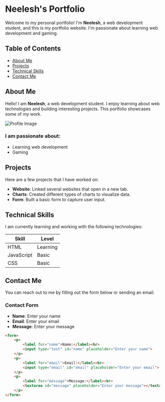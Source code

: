 # Neelesh's Portfolio

Welcome to my personal portfolio! I'm **Neelesh**, a web development student, and this is my portfolio website. I'm passionate about learning web development and gaming.

## Table of Contents
- [About Me](#about-me)
- [Projects](#projects)
- [Technical Skills](#technical-skills)
- [Contact Me](#contact-me)

## About Me

Hello! I am **Neelesh**, a web development student. I enjoy learning about web technologies and building interesting projects. This portfolio showcases some of my work.

![Profile Image](Franklin-Ranked.jpg)

### I am passionate about:
- Learning web development
- Gaming

## Projects

Here are a few projects that I have worked on:

- **Website**: Linked several websites that open in a new tab.
- **Charts**: Created different types of charts to visualize data.
- **Form**: Built a basic form to capture user input.

## Technical Skills

I am currently learning and working with the following technologies:

| Skill         | Level    |
|---------------|----------|
| HTML          | Learning |
| JavaScript    | Basic    |
| CSS           | Basic    |

## Contact Me

You can reach out to me by filling out the form below or sending an email.

### Contact Form

- **Name**: Enter your name
- **Email**: Enter your email
- **Message**: Enter your message

```html
<form>
    <p>
        <label for="name">Name:</label><br>
        <input type="text" id="name" placeholder="Enter your name">
    </p>
    <p>
        <label for="email">Email:</label><br>
        <input type="email" id="email" placeholder="Enter your email">
    </p>
    <p>
        <label for="message">Message:</label><br>
        <textarea id="message" placeholder="Enter your message"></textarea>
    </p>
</form>
